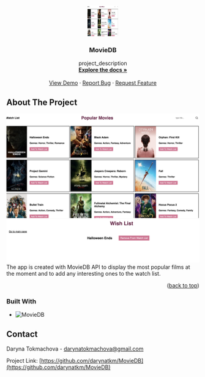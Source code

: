 

<!-- PROJECT LOGO -->
<br />
<div align="center">
  <a href="https://github.com/darynatkm/MovieDB">
    <img src="img/MovieDB.png" alt="Logo" width="80" height="80">
  </a>

<h3 align="center">MovieDB</h3>

  <p align="center">
    project_description
    <br />
    <a href="https://github.com/darynatkm/MovieDB"><strong>Explore the docs »</strong></a>
    <br />
    <br />
    <a href="https://github.com/darynatkm/MovieDB">View Demo</a>
    ·
    <a href="https://github.com/darynatkm/MovieDB/issues">Report Bug</a>
    ·
    <a href="https://github.com/darynatkm/MovieDB/issues">Request Feature</a>
  </p>
</div>




<!-- ABOUT THE PROJECT -->
## About The Project

![Product Name Screen Shot](img/MovieDB.png)
![Product Name Screen Shot](img/MovieDB2.png)
The app is created with MovieDB API to display the most popular films at the moment and to add any interesting ones to the watch list. 


<p align="right">(<a href="#readme-top">back to top</a>)</p>



### Built With

* ![MovieDB](https://www.themoviedb.org/documentation/api)


<!-- CONTACT -->
## Contact

Daryna Tokmachova  - darynatokmachova@gmail.com

Project Link: [https://github.com/darynatkm/MovieDB](https://github.com/darynatkm/MovieDB)








